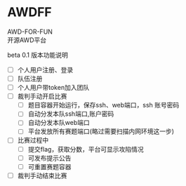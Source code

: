 # AWDFF

AWD-FOR-FUN  
开源AWD平台

beta 0.1 版本功能说明

- [ ]  个人用户注册、登录
- [ ] 队伍注册
- [ ] 个人用户带token加入团队
- [ ] 裁判手动开启比赛
    - [ ] 题目容器开始运行，保存ssh、web端口，ssh 账号密码
    - [ ] 自动分发本队ssh端口,账户密码
    - [ ] 自动分发本队web端口
    - [ ] 平台发放所有赛题端口(略过需要扫描内网环境这一步)
- [ ] 比赛过程中
    - [ ] 提交flag，获取分数，平台可显示攻陷情况
    - [ ] 可发布提示公告
    - [ ] 可重置赛题容器 
- [ ] 裁判手动结束比赛
